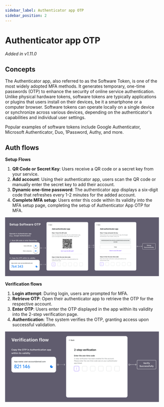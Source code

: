 ```yaml
---
sidebar_label: Authenticator app OTP
sidebar_position: 2
---
```


# Authenticator app OTP

_Added in v1.11.0_

## Concepts

The Authenticator app, also referred to as the Software Token, is one of the most widely adopted MFA methods. It generates temporary, one-time passwords (OTP) to enhance the security of online service authentication. Unlike physical hardware tokens, software tokens are typically applications or plugins that users install on their devices, be it a smartphone or a computer browser. Software tokens can operate locally on a single device or synchronize across various devices, depending on the authenticator's capabilities and individual user settings.

Popular examples of software tokens include Google Authenticator, Microsoft Authenticator, Duo, 1Password, Authy, and more.

## Auth flows

**Setup Flows**

1. **QR Code or Secret Key**: Users receive a QR code or a secret key from your service.
2. **Add account**: Using their authenticator app, users scan the QR code or manually enter the secret key to add their account.
3. **Dynamic one-time password**: The authenticator app displays a six-digit code that refreshes every 1-2 minutes for the added account.
4. **Complete MFA setup**: Users enter this code within its validity into the MFA setup page, completing the setup of Authenticator App OTP for MFA.

![OTP set up flow](./assets/otp-set-up-flow.webp)

**Verification flows**

1. **Login attempt**: During login, users are prompted for MFA.
2. **Retrieve OTP**: Open their authenticator app to retrieve the OTP for the respective account.
3. **Enter OTP**: Users enter the OTP displayed in the app within its validity into the 2-step verification page.
4. **Authentication**: The system verifies the OTP, granting access upon successful validation.

![OTP verification flow](./assets/otp-verification-flow.webp)

